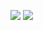 ![](https://github.com/user-attachments/assets/24066824-f3f3-4800-a4af-b8df1b31603b)
![](https://github.com/user-attachments/assets/5bb47463-438f-4d6d-8cc5-8403e28501ce)